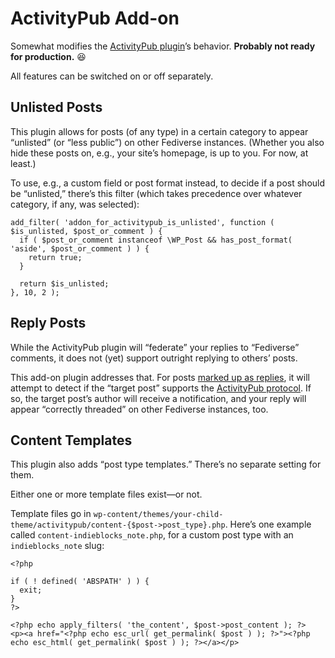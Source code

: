 # ActivityPub Add-on
Somewhat modifies the [ActivityPub plugin](https://wordpress.org/plugins/activitypub/)’s behavior. **Probably not ready for production.** 😆

All features can be switched on or off separately.

## Unlisted Posts
This plugin allows for posts (of any type) in a certain category to appear “unlisted” (or “less public”) on other Fediverse instances. (Whether you also hide these posts on, e.g., your site’s homepage, is up to you. For now, at least.)

To use, e.g., a custom field or post format instead, to decide if a post should be “unlisted,” there’s this filter (which takes precedence over whatever category, if any, was selected):
```
add_filter( 'addon_for_activitypub_is_unlisted', function ( $is_unlisted, $post_or_comment ) {
  if ( $post_or_comment instanceof \WP_Post && has_post_format( 'aside', $post_or_comment ) ) {
    return true;
  }

  return $is_unlisted;
}, 10, 2 );
```

## Reply Posts
While the ActivityPub plugin will “federate” your replies to “Fediverse” comments, it does not (yet) support outright replying to others’ posts.

This add-on plugin addresses that. For posts [marked up as replies](https://indieweb.org/reply#How_To), it will attempt to detect if the “target post” supports the [ActivityPub protocol](https://www.w3.org/TR/activitypub/). If so, the target post’s author will receive a notification, and your reply will appear “correctly threaded” on other Fediverse instances, too.

## Content Templates
This plugin also adds “post type templates.” There’s no separate setting for them.

Either one or more template files exist—or not.

Template files go in `wp-content/themes/your-child-theme/activitypub/content-{$post->post_type}.php`.
Here’s one example called `content-indieblocks_note.php`, for a custom post type with an `indieblocks_note` slug:
```
<?php

if ( ! defined( 'ABSPATH' ) ) {
  exit;
}
?>

<?php echo apply_filters( 'the_content', $post->post_content ); ?>
<p><a href="<?php echo esc_url( get_permalink( $post ) ); ?>"><?php echo esc_html( get_permalink( $post ) ); ?></a></p>
```
